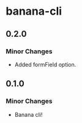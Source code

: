 # banana-cli

## 0.2.0

### Minor Changes

- Added formField option.

## 0.1.0

### Minor Changes

- Banana cli!
